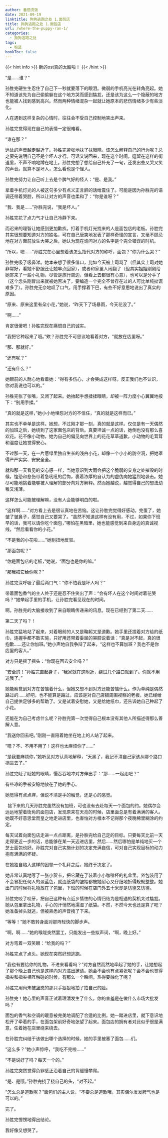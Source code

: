 ```yaml
---
author: 番茄烫饭
date: 2021-09-19
linktitle: 狗狗逃跑之处 1.面包店
title: 狗狗逃跑之处 1.面包店
url: /where-the-puppy-ran-1/
categories:
  - 狗狗逃跑之处
tags:
  - 粉蓝
bookToc: false
---
```


{{< hint info >}}
新的ost真的太甜啦！
{{< /hint >}}

<!--more-->


“是……谁？”

孙胜完硬生生忍住了自己下一秒就要落下的眼泪。微弱的手机亮光在转角亮起。她不知道该先为自己偷偷躲在这个地方哭而感到尴尬，还是该为这么一个隐蔽的地方也能被人找到感到高兴。然而两种情绪混杂一起就让她原本的悲伤情绪多少有些淡化。

人在遇到这样复杂的心情时，往往会不受自己控制地笑出声来。

孙胜完觉得现在自己的表情一定很难看。

“谁在那？”

远处的声音越走越近了。孙胜完紧张地抹了抹眼睛。该怎么解释自己的行为呢？总之要先说明自己不是个坏人才行。可话又说回来，现在这个时间，逗留在这样的街道里，不声不响地蹲在地上。孙胜完想了想给自己补充了一句，还发出些又哭又笑的声音。就算不是坏人，怎么看也是个怪人。

孙胜完努力让自己听上去是个脾气好的怪人：“是、是我。”

拿着手机灯光的人被这句多少有点义正言辞的话给震住了。可能是因为孙胜完的语调还带着哭腔，所以让对方的声音也柔和了：“你是谁呀？”

“我、我是……”孙胜完说，“我是坏人。”
 


孙胜完花了点力气才让自己冷静下来。

而迟来的理智让她感到更加歉疚。打着手机灯光找来的人是面包店的老板。孙胜完其实很想要知道对方的姓名，可在自己唐突地发表了那样奇怪的宣言，又毫不顾忌地在对方面前放生大哭之后，她认为现在询问对方的名字是个完全错误的时机。

“所以，嗯……”孙胜完在心里想着该怎么指代对方的称呼，面包？“你为什么哭？”

孙胜完吸了吸鼻涕。她本来想了很多借口，比如今天被上司骂了（但其实上司对她非常好，看她不舒服还让她早点回家），或者和家里人闹翻了（但其实姐姐刚刚给她寄来了一些小礼物，尽管是旅行周边，但看上去都很有心意），也可以是分手了（这个念头刚冒出来就被她否决了，要编造一个完全不曾存在过的人可比单纯扯谎难多了）。孙胜完无奈地叹了口气，用手撑着下巴，有些不好意思地说出了真实的原因。

“原来、原来这里有朵小花，”她说，“昨天下了场暴雨，今天花没了。”

“啊……”

肯定很傻吧！孙胜完现在痛恨自己的诚实。

“我把它种起来了哦。”欸？孙胜完不可思议地看着对方，“就放在店里呀。”

“那、那就好。”

“还有呢？”

“还有什么？”

她眼前的人耐心地看着她：“得有多伤心，才会哭成这样呀。反正我们也不认识，你对我说也可以的。”

孙胜完张了张嘴，又闭了起来。她抬起手想揉揉眼睛，却被一阵力度小心翼翼地按下：“别用手揉。”

“真的就是这样，”她小小地埋怨对方的不信任，“真的就是这样而已。”

其实也不单单是这样。她想，不过刚才那一刻，真的就是这样。仅仅是有一天偶然的加班之后，她绕到了这家面包店的背后。真要坦诚一点的话，她倒也没有那么喜欢花。花不像小动物，她为自己的偏见向世界上的花花草草道歉，小动物的毛茸茸和温度让她觉得安心。

不过那一天，在一片葱绿里独自生长的浅白小花，却像一个小小的防空洞，把她罩得严严实实、安安全全。

就和那一天看见的安心感一样，当她意识到大雨会把这个脆弱的安身之处摧毁的时候，惶恐和悲伤带着急吼吼的后悔，裹着浓厚的自认为的虚伪向她猛烈地袭击。她尽可能地挑着能够被人理解的部分向对方解释。然而她越说，越觉得自己的想法幼稚又浅薄。

这样怎么可能被理解嘛，没有人会能够明白的啦。

“这样啊……”对方看上去是很认真地在苦恼。这让孙胜完觉得好感动。完蛋了，她皱了皱鼻子，感觉自己又要哭了。“虽然不知道这样有没有用，不过，如果你下班早的话，我可以请你吃个面包，”哪怕在黑暗里，她也能感觉到来自身边的真诚视线，“然后看看你的小花。”

“不是我的小花啦……”她别扭地反驳。

“那面包呢？”

“你是面包店的老板，”她说，“面包也是你的嘛。”

“那我把它给你呢？”

孙胜完深呼吸了最后两口气：“你不怕我是坏人吗？”

带着面包香气的主人终于还是忍不住笑出了声：“会有坏人在这个时间对着花哭吗？”她举起手里的手机，让孙胜完看见现在的时间。

啊。孙胜完的大脑接收到了来自眼睛传递来的讯息。现在已经到了第二天……

第二天了吗？！

孙胜完猛地站了起来，对着眼前的人又是鞠躬又是道歉。她手里还捏着对方给的纸巾，连握手都不敢实施，只好用还带着委屈的哭腔说着话：“真是对不起，真的很抱歉……还让你加班。”她小声地自我争辩了起来，“这样也不算加班？我也不是你店里的客人。”

对方只是摇了摇头：“你现在回去安全吗？”

“安全的！”孙胜完直起身子，“我家就在这附近，绕过几个路口就到了。你就不用送我了。”

她能察觉到对方在苦恼着什么，但她又想不到对方还能苦恼什么。作为单纯是偶然路过的……好吧，也不能算是路过，应该是对自己店铺周围视察的老板，她已经给自己提供足够多的帮助了。又是试着安慰她，又是给她纸巾，还告诉她自己种起了小花。

还能在为自己考虑什么呢？孙胜完第一次觉得自己根本没有其他人所描述得那么善解人意。

“我送你回去吧。”刚刚一直陪着她坐在地上的人站了起来。

“嗯？不、不用不用了！这样也太麻烦你了……”

“是我要麻烦你，”她听见对方认真地解释，“天黑了，我记不清自己家该从哪个路口拐进去了。”

孙胜完眨了眨她的眼睛，慢吞吞地冲对方伸出手：“那……一起走吧？”

有些凉的手被安稳地放在了她的手心。

她觉得有点点痒，但说不清是手的触觉，还是心的感觉。


 
接下来的几天孙胜完虽然没有加班，可也没有去赴每天一个面包的约。她偶尔会远远地望着街角的面包店，发现原来在天亮的时候，店里面总是有着满满的客人。她既不好意思堂而皇之地走进店里，也害怕对方根本不记得那个夜晚稀里糊涂的约定。

每天试着向面包店走进一点点距离，是孙胜完给自己定的目标。只要每天比前一天走得更近一步的话，总能够在某一天迈进店里，然后……然后哪怕是单纯地买一个芝士面包也好。孙胜完对自己实施计划的决定充满自信，可对自己实现目标的动力抱有满满的怀疑。

在她独自陷入这样的困顿一个礼拜之后，她终于决定了。

她非常认真地写了一张小贺卡，把它藏在了装着小小咖啡杯的礼盒里。外包装用了不会冒犯任何人的淡蓝色，就连纸袋的皱褶都被她耐心又仔细地折得规规整整。她出门的时候将礼物放在了包里，下班的时候在店门外五十米却是彷徨又彷徨。

孙胜完咬了咬牙，把自己这种有点近乡情怯的心情归结为是相遇的契机太过尴尬。她从包里拿出礼物，手心的汗悄然地濡湿了纸袋。不然，不然今天也还是算了吧？她准备掉头就逃，但被熟悉的声音拽了下来。

“等等！”她不敢转身面对那阵轻快的脚步声。

“啊，啊……”她的喉咙突然罢工，只能发出一些拟声词，“啊，晚上好。”

对方弯着一双笑眼：“给我的吗？”

孙胜完点了点头。她现在突然好想逃跑。

“我也有要给你的礼物，不进来看看吗？”对方自然而然地牵起了她的手，让她想起了那个晚上自己也是这样向对方递出邀请。她会不会也有点紧张呢？会不会也觉得指尖和指尖相互触碰的时候，有那么一个瞬间，热得要融化了呢？

孙胜完用尚未被蛊惑的那只手狠狠地拍了拍自己的脸。

孙胜完！她心里的声音正试着理清发生了什么，你的害羞是在做什么市场大批发吗？

面包的香气和空调的暖意被完美地调配了合适的比例。她一踏进店里，就下意识地松开了牵着的手，在面包架前好奇地张望了起来。面包店的拥有者对此似乎很是满意，任着她在店里绕来绕去。

在孙胜完纠结于该做出哪个选择的时候，她的手里被塞了面包……们。

“这么多？”她小声惊呼，“我吃不完啦……”

“不是说好了吗？每天一个的。”

孙胜完突然觉得负罪感正沿着自己的背缓慢攀爬。

“是、是哦。”孙胜完挠了挠自己的头，“对不起。”

“怎么总是道歉呢？”面包们的主人说，“不要总是道歉哦，其实偶尔发发脾气也是可以的。”
 


完了。

孙胜完愣愣地得出结论。

我好像又想哭了。
